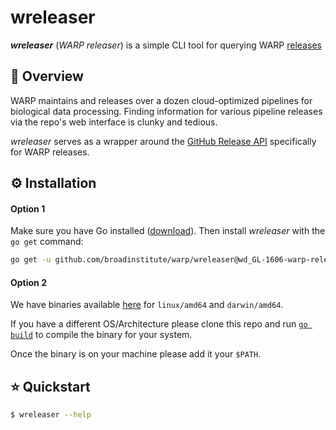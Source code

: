 # wreleaser

**_wreleaser_** (_WARP releaser_) is a simple CLI tool for querying WARP [releases](https://github.com/broadinstitute/warp/releases)

## :dna: Overview

WARP maintains and releases over a dozen cloud-optimized pipelines for biological data processing. Finding information for various pipeline releases via the repo's web interface is clunky and tedious.

_wreleaser_ serves as a wrapper around the [GitHub Release API](https://docs.github.com/en/rest/reference/repos#releases) specifically for WARP releases.
## :gear: Installation

#### Option 1

Make sure you have Go installed ([download](https://jimkang.medium.com/install-go-on-mac-with-homebrew-5fa421fc55f5)). Then install _wreleaser_ with the `go get` command:

```bash
go get -u github.com/broadinstitute/warp/wreleaser@wd_GL-1606-warp-releases
```

#### Option 2

We have binaries available [here](./scripts) for `linux/amd64` and `darwin/amd64`.

If you have a different OS/Architecture please clone this repo and run [`go build`](https://pkg.go.dev/go/build) to compile the binary for your system.

Once the binary is on your machine please add it your `$PATH`.
## :star: Quickstart

```bash
$ wreleaser --help
```
